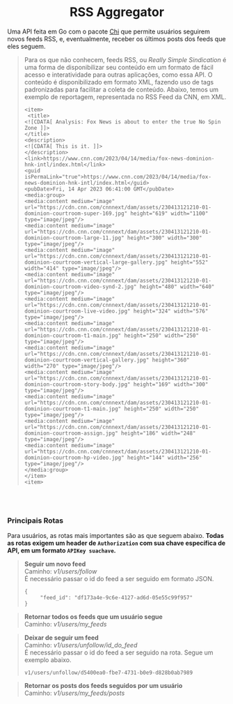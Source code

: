 <h1 align="center"> RSS Aggregator </h1>

Uma API feita em Go com o pacote [Chi](https://github.com/go-chi/chi) que permite usuários seguirem novos feeds RSS, e, 
eventualmente, receber os últimos posts dos feeds que eles seguem.
<br>

> Para os que não conhecem, feeds RSS, ou *Really Simple Sindication* é uma forma de disponibilizar seu conteúdo em um formato de fácil acesso e interatividade para
> outras aplicações, como essa API. O conteúdo é disponibilizado em formato XML, fazendo uso de tags padronizadas para facilitar a coleta de conteúdo. Abaixo, temos
> um exemplo de reportagem, representada no RSS Feed da CNN, em XML.
> <br>
> ```
> <item>
>  <title>
> <![CDATA[ Analysis: Fox News is about to enter the true No Spin Zone ]]>
> </title>
> <description>
> <![CDATA[ This is it. ]]>
> </description>
> <link>https://www.cnn.com/2023/04/14/media/fox-news-dominion-hnk-intl/index.html</link>
> <guid isPermaLink="true">https://www.cnn.com/2023/04/14/media/fox-news-dominion-hnk-intl/index.html</guid>
> <pubDate>Fri, 14 Apr 2023 06:41:00 GMT</pubDate>
> <media:group>
> <media:content medium="image" url="https://cdn.cnn.com/cnnnext/dam/assets/230413121210-01-dominion-courtroom-super-169.jpg" height="619" width="1100" type="image/jpeg"/>
> <media:content medium="image" url="https://cdn.cnn.com/cnnnext/dam/assets/230413121210-01-dominion-courtroom-large-11.jpg" height="300" width="300" type="image/jpeg"/>
> <media:content medium="image" url="https://cdn.cnn.com/cnnnext/dam/assets/230413121210-01-dominion-courtroom-vertical-large-gallery.jpg" height="552" width="414" type="image/jpeg"/>
> <media:content medium="image" url="https://cdn.cnn.com/cnnnext/dam/assets/230413121210-01-dominion-courtroom-video-synd-2.jpg" height="480" width="640" type="image/jpeg"/>
> <media:content medium="image" url="https://cdn.cnn.com/cnnnext/dam/assets/230413121210-01-dominion-courtroom-live-video.jpg" height="324" width="576" type="image/jpeg"/>
> <media:content medium="image" url="https://cdn.cnn.com/cnnnext/dam/assets/230413121210-01-dominion-courtroom-t1-main.jpg" height="250" width="250" type="image/jpeg"/>
> <media:content medium="image" url="https://cdn.cnn.com/cnnnext/dam/assets/230413121210-01-dominion-courtroom-vertical-gallery.jpg" height="360" width="270" type="image/jpeg"/>
> <media:content medium="image" url="https://cdn.cnn.com/cnnnext/dam/assets/230413121210-01-dominion-courtroom-story-body.jpg" height="169" width="300" type="image/jpeg"/>
> <media:content medium="image" url="https://cdn.cnn.com/cnnnext/dam/assets/230413121210-01-dominion-courtroom-t1-main.jpg" height="250" width="250" type="image/jpeg"/>
> <media:content medium="image" url="https://cdn.cnn.com/cnnnext/dam/assets/230413121210-01-dominion-courtroom-assign.jpg" height="186" width="248" type="image/jpeg"/>
> <media:content medium="image" url="https://cdn.cnn.com/cnnnext/dam/assets/230413121210-01-dominion-courtroom-hp-video.jpg" height="144" width="256" type="image/jpeg"/>
> </media:group>
> </item>
> <item>
> ```

<br>
<br>
<h3>Principais Rotas</h3>

Para usuários, as rotas mais importantes são as que seguem abaixo. **Todas as rotas exigem um header de `Authorization` com sua chave específica de API, em um formato
`APIKey suachave`.**

> **Seguir um novo feed**
> <br>
> Caminho: *v1/users/follow*
> <br>
> É necessário passar o id do feed a ser seguido em formato JSON.
> ```
> {
>      "feed_id": "df173a4e-9c6e-4127-ad6d-05e55c99f957"
> }
> ```


> **Retornar todos os feeds que um usuário segue**
> <br>
> Caminho: *v1/users/my_feeds*


> **Deixar de seguir um feed**
> <br>
> Caminho: *v1/users/unfollow/id_do_feed*
> <br>
> É necessário passar o id do feed a ser seguido na rota. Segue um exemplo abaixo.
> ```
> v1/users/unfollow/d5400ea0-fbe7-4731-b0e9-d828b0ab7989
> ```


> **Retornar os posts dos feeds seguidos por um usuário**
> <br>
> Caminho: *v1/users/my_feeds/posts*




